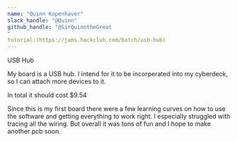 ```yaml
---
name: "Quinn Kopenhaver"
slack_handle: "@Quinn"
github_handle: "@SirQuinntheGreat
"
tutorial:(https://jams.hackclub.com/batch/usb-hub)
---
```


USB Hub

<!-- Describe your board in 2-3 sentences. What are you making? What will it do? -->
My board is a USB hub. I intend for it to be incorperated into my cyberdeck, so I can attach more devices to it. 

<!-- How much is it going to cost? -->
In total it should cost $9.54
<!-- Tell us a little bit about your design process. What were some challenges? What helped? ***Totally optional*** -->
Since this is my first board there were a few learning curves on how to use the software and getting everything to work right. I especially struggled with tracing all the wiring. 
But overall it was tons of fun and I hope to make another pcb soon.
